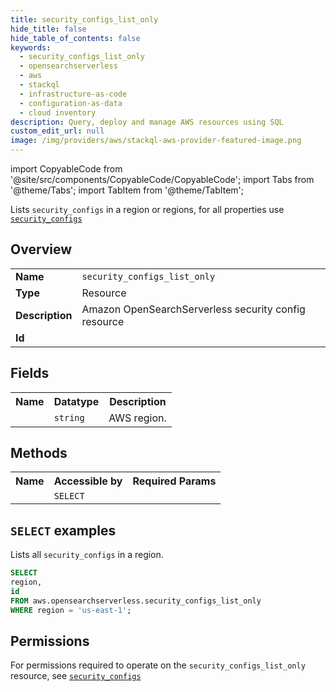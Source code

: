 ```yaml
---
title: security_configs_list_only
hide_title: false
hide_table_of_contents: false
keywords:
  - security_configs_list_only
  - opensearchserverless
  - aws
  - stackql
  - infrastructure-as-code
  - configuration-as-data
  - cloud inventory
description: Query, deploy and manage AWS resources using SQL
custom_edit_url: null
image: /img/providers/aws/stackql-aws-provider-featured-image.png
---
```


import CopyableCode from '@site/src/components/CopyableCode/CopyableCode';
import Tabs from '@theme/Tabs';
import TabItem from '@theme/TabItem';

Lists <code>security_configs</code> in a region or regions, for all properties use <a href="/providers/aws/serviceName/security_configs/"><code>security_configs</code></a>

## Overview
<table><tbody>
<tr><td><b>Name</b></td><td><code>security_configs_list_only</code></td></tr>
<tr><td><b>Type</b></td><td>Resource</td></tr>
<tr><td><b>Description</b></td><td>Amazon OpenSearchServerless security config resource</td></tr>
<tr><td><b>Id</b></td><td><CopyableCode code="aws.opensearchserverless.security_configs_list_only" /></td></tr>
</tbody></table>

## Fields
<table><tbody><tr><th>Name</th><th>Datatype</th><th>Description</th></tr><tr><td><CopyableCode code="region" /></td><td><code>string</code></td><td>AWS region.</td></tr>
</tbody></table>

## Methods

<table><tbody>
  <tr>
    <th>Name</th>
    <th>Accessible by</th>
    <th>Required Params</th>
  </tr>
  <tr>
    <td><CopyableCode code="list_resources" /></td>
    <td><code>SELECT</code></td>
    <td><CopyableCode code="region" /></td>
  </tr>
</tbody></table>

## `SELECT` examples
Lists all <code>security_configs</code> in a region.
```sql
SELECT
region,
id
FROM aws.opensearchserverless.security_configs_list_only
WHERE region = 'us-east-1';
```


## Permissions

For permissions required to operate on the <code>security_configs_list_only</code> resource, see <a href="/providers/aws/opensearchserverless/security_configs/#permissions"><code>security_configs</code></a>


